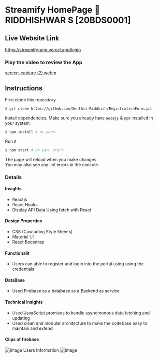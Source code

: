 # Streamify HomePage :movie_camera: RIDDHISHWAR S [20BDS0001]
## Live Website Link
https://streamify-app.vercel.app/login
### Play the video to review the App ###
[screen-capture (2).webm](https://user-images.githubusercontent.com/82893678/227492115-ec25cb76-dd84-43a2-a91a-98fadd636c9f.webm)

## Instructions

First clone this repository.

```bash
$ git clone https://github.com/Senthil-Riddhish/RegistrationForm.git
```
Install dependencies. Make sure you already have [`nodejs`](https://nodejs.org/en/) & [`npm`](https://www.npmjs.com/) installed in your system.

```bash
$ npm install # or yarn
```
Run it

```bash
$ npm start # or yarn start
```
The page will reload when you make changes.\
You may also see any lint errors in the console.
### Details ###
#### Insights ####
- Reactjs
- React Hooks
- Display API Data Using fetch with React

#### Design Properties ####
- CSS (Cascading Style Sheets)
- Material UI
- React Bootstrap

#### Functionalit ####
- Users can able to register and login into the portal using using the credentials

#### DataBase ####
- Used Firebase as a database as a Backend as service

#### Technical Insights ####
- Used JavaScript promises to handle asynchronous data fetching and updating
- Used clean and modular architecture to make the codebase easy to maintain and extend

#### Clips of firebase ####
![image](https://user-images.githubusercontent.com/82893678/227497257-5b738e96-7cee-499b-a9d2-38547489e327.png)
Users Information
![image](https://user-images.githubusercontent.com/82893678/227497440-5da40011-1d64-4344-9626-8c74f450d969.png)

